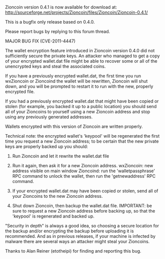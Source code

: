 Zioncoin version 0.4.1 is now available for download at:
http://sourceforge.net/projects/Zioncoin/files/Zioncoin/Zioncoin-0.4.1/

This is a bugfix only release based on 0.4.0.

Please report bugs by replying to this forum thread.

MAJOR BUG FIX  (CVE-2011-4447)

The wallet encryption feature introduced in Zioncoin version 0.4.0 did not sufficiently secure the private keys. An attacker who
managed to get a copy of your encrypted wallet.dat file might be able to recover some or all of the unencrypted keys and steal the
associated coins.

If you have a previously encrypted wallet.dat, the first time you run wxZioncoin or Zioncoind the wallet will be rewritten, Zioncoin will
shut down, and you will be prompted to restart it to run with the new, properly encrypted file.

If you had a previously encrypted wallet.dat that might have been copied or stolen (for example, you backed it up to a public
location) you should send all of your Zioncoins to yourself using a new Zioncoin address and stop using any previously generated addresses.

Wallets encrypted with this version of Zioncoin are written properly.

Technical note: the encrypted wallet's 'keypool' will be regenerated the first time you request a new Zioncoin address; to be certain that the
new private keys are properly backed up you should:

1. Run Zioncoin and let it rewrite the wallet.dat file

2. Run it again, then ask it for a new Zioncoin address.
wxZioncoin: new address visible on main window
Zioncoind: run the 'walletpassphrase' RPC command to unlock the wallet,  then run the 'getnewaddress' RPC command.

3. If your encrypted wallet.dat may have been copied or stolen, send all of your Zioncoins to the new Zioncoin address.

4. Shut down Zioncoin, then backup the wallet.dat file.
IMPORTANT: be sure to request a new Zioncoin address before backing up, so that the 'keypool' is regenerated and backed up.

"Security in depth" is always a good idea, so choosing a secure location for the backup and/or encrypting the backup before uploading it is recommended. And as in previous releases, if your machine is infected by malware there are several ways an attacker might steal your Zioncoins.

Thanks to Alan Reiner (etotheipi) for finding and reporting this bug.
